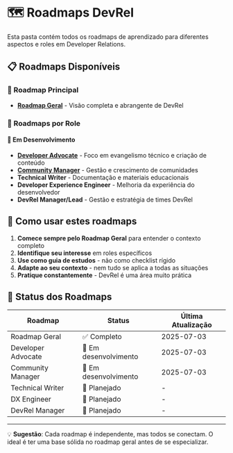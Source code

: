 # 🗺️ Roadmaps DevRel

Esta pasta contém todos os roadmaps de aprendizado para diferentes aspectos e roles em Developer Relations.

## 📋 Roadmaps Disponíveis

### 🌟 Roadmap Principal
- **[Roadmap Geral](./roadmap-geral.md)** - Visão completa e abrangente de DevRel

### 👥 Roadmaps por Role

#### 🔄 Em Desenvolvimento
- **[Developer Advocate](./developer-advocate.md)** - Foco em evangelismo técnico e criação de conteúdo
- **[Community Manager](./community-manager.md)** - Gestão e crescimento de comunidades
- **Technical Writer** - Documentação e materiais educacionais
- **Developer Experience Engineer** - Melhoria da experiência do desenvolvedor
- **DevRel Manager/Lead** - Gestão e estratégia de times DevRel

## 🎯 Como usar estes roadmaps

1. **Comece sempre pelo Roadmap Geral** para entender o contexto completo
2. **Identifique seu interesse** em roles específicos
3. **Use como guia de estudos** - não como checklist rígido
4. **Adapte ao seu contexto** - nem tudo se aplica a todas as situações
5. **Pratique constantemente** - DevRel é uma área muito prática

## 🔄 Status dos Roadmaps

| Roadmap | Status | Última Atualização |
|---------|--------|-------------------|
| Roadmap Geral | ✅ Completo | 2025-07-03 |
| Developer Advocate | 🔄 Em desenvolvimento | 2025-07-03 |
| Community Manager | 🔄 Em desenvolvimento | 2025-07-03 |
| Technical Writer | 🔄 Planejado | - |
| DX Engineer | 🔄 Planejado | - |
| DevRel Manager | 🔄 Planejado | - |

---

💡 **Sugestão**: Cada roadmap é independente, mas todos se conectam. O ideal é ter uma base sólida no roadmap geral antes de se especializar.
